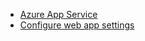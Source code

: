 - [Azure App Service](Azure%20App%20Service.md)
- [Configure web app settings](Configure%20web%20app%20settings.md)
